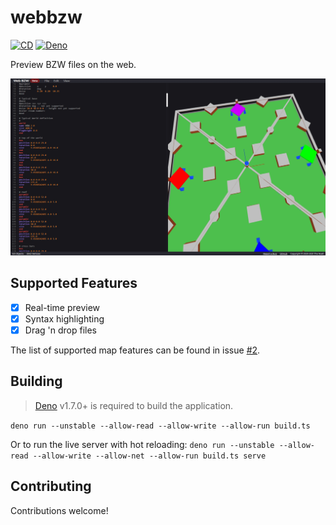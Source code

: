 # webbzw

[![CD](https://github.com/BZFlagCommunity/webbzw/workflows/CD/badge.svg)](https://github.com/BZFlagCommunity/webbzw/actions)
[![Deno](https://img.shields.io/badge/Deno-v1.7.0+-blue)](https://deno.land)

Preview BZW files on the web.

![screenshot](screenshot.png)

## Supported Features

- [x] Real-time preview
- [x] Syntax highlighting
- [x] Drag 'n drop files

The list of supported map features can be found in issue [#2](https://github.com/The-Noah/webbzw/issues/2).

## Building

> [Deno](https://deno.land/) v1.7.0+ is required to build the application.

`deno run --unstable --allow-read --allow-write --allow-run build.ts`

Or to run the live server with hot reloading: `deno run --unstable --allow-read --allow-write --allow-net --allow-run build.ts serve`

## Contributing

Contributions welcome!
